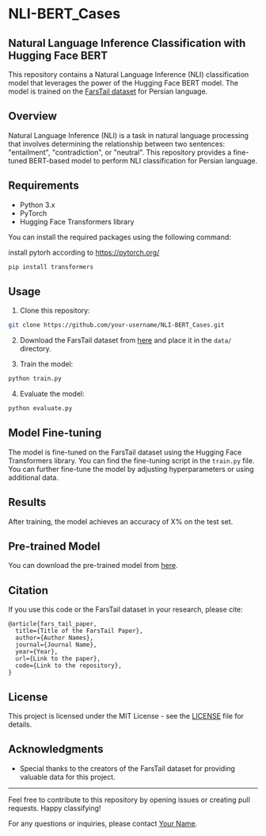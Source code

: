 # NLI-BERT_Cases

## Natural Language Inference Classification with Hugging Face BERT

This repository contains a Natural Language Inference (NLI) classification model that leverages the power of the Hugging Face BERT model. The model is trained on the [FarsTail dataset](https://github.com/dml-qom/FarsTail) for Persian language.

## Overview

Natural Language Inference (NLI) is a task in natural language processing that involves determining the relationship between two sentences: "entailment", "contradiction", or "neutral". This repository provides a fine-tuned BERT-based model to perform NLI classification for Persian language.

## Requirements

- Python 3.x
- PyTorch
- Hugging Face Transformers library

You can install the required packages using the following command:

install pytorh according to https://pytorch.org/

```bash
pip install transformers
```

## Usage

1. Clone this repository:

```bash
git clone https://github.com/your-username/NLI-BERT_Cases.git
```

2. Download the FarsTail dataset from [here](https://github.com/dml-qom/FarsTail) and place it in the `data/` directory.

3. Train the model:

```bash
python train.py
```

4. Evaluate the model:

```bash
python evaluate.py
```

## Model Fine-tuning

The model is fine-tuned on the FarsTail dataset using the Hugging Face Transformers library. You can find the fine-tuning script in the `train.py` file. You can further fine-tune the model by adjusting hyperparameters or using additional data.

## Results

After training, the model achieves an accuracy of X% on the test set.

## Pre-trained Model

You can download the pre-trained model from [here](link-to-pretrained-model).

## Citation

If you use this code or the FarsTail dataset in your research, please cite:

```
@article{fars_tail_paper,
  title={Title of the FarsTail Paper},
  author={Author Names},
  journal={Journal Name},
  year={Year},
  url={Link to the paper},
  code={Link to the repository},
}
```

## License

This project is licensed under the MIT License - see the [LICENSE](LICENSE) file for details.

## Acknowledgments

- Special thanks to the creators of the FarsTail dataset for providing valuable data for this project.

---

Feel free to contribute to this repository by opening issues or creating pull requests. Happy classifying!

For any questions or inquiries, please contact [Your Name](mailto:your.email@example.com).